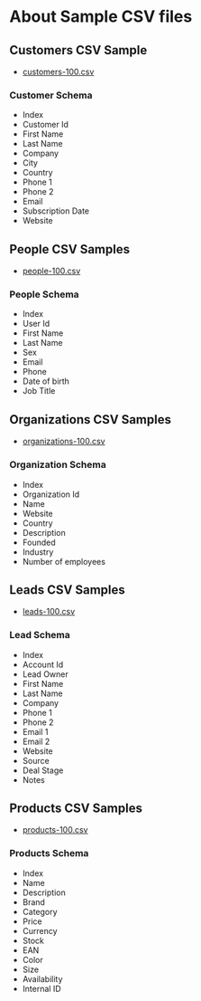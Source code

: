 # About Sample CSV files

## Customers CSV Sample

- [customers-100.csv](customers-100.csv)

### Customer Schema

- Index
- Customer Id
- First Name
- Last Name
- Company
- City
- Country
- Phone 1
- Phone 2
- Email
- Subscription Date
- Website

## People CSV Samples

- [people-100.csv](people-100.csv)

### People Schema

- Index
- User Id
- First Name
- Last Name
- Sex
- Email
- Phone
- Date of birth
- Job Title

## Organizations CSV Samples

- [organizations-100.csv](organizations-100.csv)

### Organization Schema

- Index
- Organization Id
- Name
- Website
- Country
- Description
- Founded
- Industry
- Number of employees

## Leads CSV Samples

- [leads-100.csv](leads-100.csv)

### Lead Schema

- Index
- Account Id
- Lead Owner
- First Name
- Last Name
- Company
- Phone 1
- Phone 2
- Email 1
- Email 2
- Website
- Source
- Deal Stage
- Notes

## Products CSV Samples

- [products-100.csv](products-100.csv)

### Products Schema

- Index
- Name
- Description
- Brand
- Category
- Price
- Currency
- Stock
- EAN
- Color
- Size
- Availability
- Internal ID
